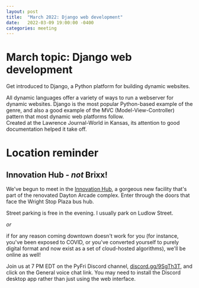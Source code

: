 ```yaml
---
layout: post
title:  "March 2022: Django web development" 
date:   2022-03-09 19:00:00 -0400
categories: meeting
---
```


# March topic: Django web development

Get introduced to Django, a Python platform for building dynamic websites.

All dynamic languages offer a variety of ways to run a webserver for dynamic websites.
Django is the most popular Python-based example of the genre, and also a good example
of the MVC (Model-View-Controller) pattern that most dynamic web platforms follow.  
Created at the Lawrence Journal-World in Kansas, its attention to good documentation 
helped it take off.  

# Location reminder 

## Innovation Hub - *not* Brixx!

We've begun to meet in the [Innovation Hub](https://www.thehubdayton.com/), a gorgeous new 
facility that's part of the renovated Dayton Arcade complex.  Enter through 
the doors that face the Wright Stop Plaza bus hub.

Street parking is free in the evening.  I usually park on Ludlow Street.

*or* 

if for any reason coming downtown doesn't work for you (for instance, 
you've been exposed to COVID, or you've converted yourself to purely 
digital format and now exist as 
a set of cloud-hosted algorithms), we'll be online as well!  

Join us at 7 PM EDT on the PyFri Discord channel, [discord.gg/9SgTh3T](https://discord.gg/9SgTh3T), and click on the 
General voice chat link.  You may need to install the Discord desktop app rather than just using 
the web interface.


